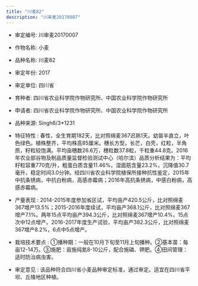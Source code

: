 ```yaml
---
title: "川麦82"
description: "川审麦20170007"
---
```

* 审定编号:  川审麦20170007

*  作物名称:  小麦

*  品种名称:  川麦82

*  审定年份:  2017

*  审定单位:  四川省

* 育种者:  四川省农业科学院作物研究所、中国农业科学院作物研究所

*  申请者:  四川省农业科学院作物研究所、中国农业科学院作物研究所

*  品种来源:  Singh6/3*1231

*  特征特性 : 
春性，全生育期182天，比对照绵麦367迟熟1天。幼苗半直立，叶色绿色。植株整齐，平均株高85厘米。穗长方型，长芒，白壳，红粒，半角质，籽粒较饱满。平均亩穗数26.6万，穗粒数37.8粒，千粒重44.8克。2016年农业部谷物及制品质量监督检验测试中心（哈尔滨）品质分析结果为：平均籽粒容重770克/升，粗蛋白质含量11.46%，湿面筋含量23.2%，沉降值30.7毫升，稳定时间3.0分钟。经四川省农业科学院植保所接种抗性鉴定，2015年中抗条锈病，中抗白粉病，高感赤霉病；2016年高抗条锈病，中感白粉病，高感赤霉病。
 
*  产量表现 : 
2014-2015年度参加省区试，平均亩产420.5公斤，比对照绵麦367增产13.5%；2015-2016年度续试，平均亩产368.1公斤，比对照绵麦367增产7.1%。两年15点平均亩产394.3公斤，比对照绵麦367增产10.4%，15点次中12点增产。2016-2017年度生产试验，平均亩产382.3公斤，比对照绵麦367增产8.2%，6点中5点增产。

*  栽培技术要点 : 
①播种期：一般在10月下旬至11月上旬播种。②基本苗：每亩12-14万。③施肥：亩施纯氮8-10公斤，配合施磷、钾肥。④田间管理：适时防治病虫害。

*  审定意见 : 
该品种符合四川省小麦品种审定标准，通过审定。适宜在四川省平坝、丘陵地区种植。
